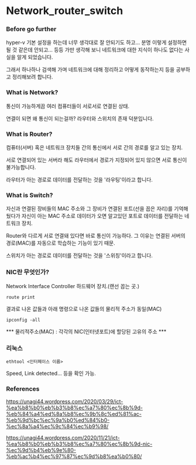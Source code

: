# Network_router_switch

### Before go further

hyper-v 기본 설정을 하는데 너무 생각대로 잘 안되기도 하고... 분명 이렇게 설정하면 될 것 같은데 안되고... 등등 가만 생각해 보니 네트워크에 대한 지식이 하나도 없다는 사실을 알게 되었습니다.

그래서 하나하나 검색해 가며 네트워크에 대해 정리하고 어떻게 동작하는지 등을 공부하고 정리해보려 합니다.



### What is Network?

통신이 가능하게끔 여러 컴퓨터들이 서로서로 연결된 상태.

연결이 되면 왜 통신이 되는걸까? 라우터와 스위치의 존재 덕분입니다.



### What is Router?

컴퓨터(서버) 혹은 네트워크 장치들 간의 통신에서 서로 간의 경로를 알고 있는 장치.

서로 연결되어 있는 서버라 해도 라우터에서 경로가 지정되어 있지 않으면 서로 통신이 불가능합니다.

라우터가 아는 경로로 데이터를 전달하는 것을 '라우팅'이라고 합니다.



### What is Switch?

자신과 연결된 장비들의 MAC 주소와 그 장비가 연결된 포트(선을 꼽은 자리)를 기억해 뒀다가 자신이 아는 MAC 주소로 데이터가 오면 알고있던 포트로 데이터를 전달하는 네트워크 장치.

Router와 다르게 서로 연결돼 있다면 바로 통신이 가능하다. 그 이유는 연결된 서버의 경로(MAC)를 자동으로 학습하는 기능이 있기 때문.

스위치가 아는 경로로 데이터를 전달하는 것을 '스위칭'이라고 합니다.





### NIC란 무엇인가?

Network Interface Controller  하드웨어 장치.(랜선 꼽는 곳.)

```route print``` 

결과로 나온 값들과 아래 명령으로 나온 값들의 물리적 주소가 동일(MAC)

```ipconfig -all```

*** 물리적주소(MAC) : 각각의 NIC(인터넷포트)에 할당된 고유의 주소 ***



### 리눅스

```ethtool <인터페이스 이름>```

Speed, Link detected... 등을 확인 가능.













### References

https://unagi44.wordpress.com/2020/03/29/ict-%ea%b8%b0%eb%b3%b8%ec%a7%80%ec%8b%9d-%eb%84%a4%ed%8a%b8%ec%9b%8c%ed%81%ac-%eb%9d%bc%ec%9a%b0%ed%84%b0-%ec%8a%a4%ec%9c%84%ec%b9%98/



https://unagi44.wordpress.com/2020/11/21/ict-%ea%b8%b0%eb%b3%b8%ec%a7%80%ec%8b%9d-nic-%ec%9d%b4%eb%9e%80-%eb%ac%b4%ec%97%87%ec%9d%b8%ea%b0%80/